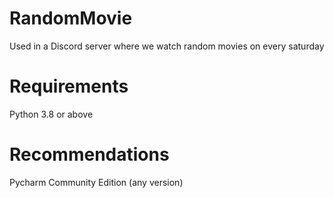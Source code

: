 # RandomMovie
Used in a Discord server where we watch random movies on every saturday

# Requirements
Python 3.8 or above

# Recommendations
Pycharm Community Edition (any version)
